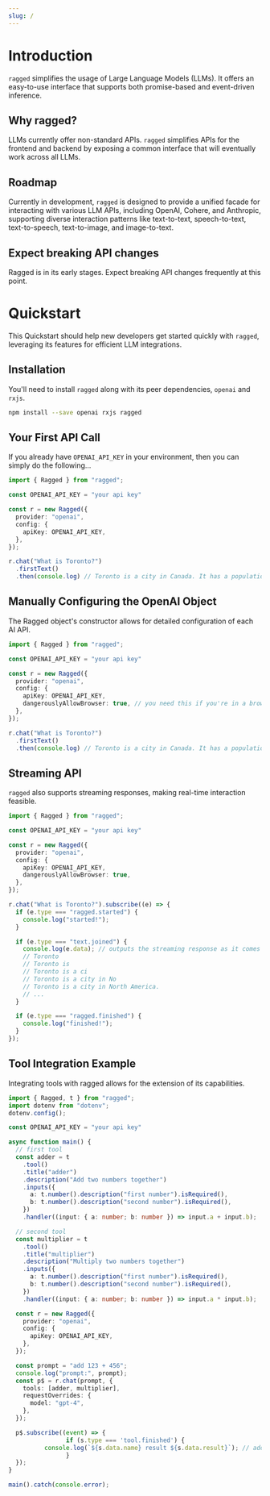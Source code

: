 ```yaml
---
slug: /
---
```


# Introduction

`ragged` simplifies the usage of Large Language Models (LLMs). It offers an easy-to-use interface that supports both promise-based and event-driven inference.

## Why ragged?

LLMs currently offer non-standard APIs. `ragged` simplifies APIs for the frontend and backend by exposing a common interface that will eventually work across all LLMs.

## Roadmap

Currently in development, `ragged` is designed to provide a unified facade for interacting with various LLM APIs, including OpenAI, Cohere, and Anthropic, supporting diverse interaction patterns like text-to-text, speech-to-text, text-to-speech, text-to-image, and image-to-text.

## Expect breaking API changes

Ragged is in its early stages. Expect breaking API changes frequently at this point.

# Quickstart

This Quickstart should help new developers get started quickly with `ragged`, leveraging its features for efficient LLM integrations.

## Installation

You'll need to install `ragged` along with its peer dependencies, `openai` and `rxjs`.

```sh
npm install --save openai rxjs ragged
```

## Your First API Call

If you already have `OPENAI_API_KEY` in your environment, then you can simply do the following...

```ts
import { Ragged } from "ragged";

const OPENAI_API_KEY = "your api key"

const r = new Ragged({
  provider: "openai",
  config: {
    apiKey: OPENAI_API_KEY,
  },
});

r.chat("What is Toronto?")
  .firstText()
  .then(console.log) // Toronto is a city in Canada. It has a population of...
```

## Manually Configuring the OpenAI Object

The Ragged object's constructor allows for detailed configuration of each AI API.

```ts
import { Ragged } from "ragged";

const OPENAI_API_KEY = "your api key"

const r = new Ragged({
  provider: "openai",
  config: {
    apiKey: OPENAI_API_KEY,
    dangerouslyAllowBrowser: true, // you need this if you're in a browser
  },
});

r.chat("What is Toronto?")
  .firstText()
  .then(console.log) // Toronto is a city in Canada. It has a population of...
```

## Streaming API

`ragged` also supports streaming responses, making real-time interaction feasible.

```ts
import { Ragged } from "ragged";

const OPENAI_API_KEY = "your api key"

const r = new Ragged({
  provider: "openai",
  config: {
    apiKey: OPENAI_API_KEY,
    dangerouslyAllowBrowser: true,
  },
});

r.chat("What is Toronto?").subscribe((e) => {
  if (e.type === "ragged.started") {
    console.log("started!");
  }

  if (e.type === "text.joined") {
    console.log(e.data); // outputs the streaming response as it comes in
    // Toronto
    // Toronto is
    // Toronto is a ci
    // Toronto is a city in No
    // Toronto is a city in North America.
    // ...
  }

  if (e.type === "ragged.finished") {
    console.log("finished!");
  }
});
```

## Tool Integration Example

Integrating tools with ragged allows for the extension of its capabilities.

```ts
import { Ragged, t } from "ragged";
import dotenv from "dotenv";
dotenv.config();

const OPENAI_API_KEY = "your api key"

async function main() {
  // first tool
  const adder = t
    .tool()
    .title("adder")
    .description("Add two numbers together")
    .inputs({
      a: t.number().description("first number").isRequired(),
      b: t.number().description("second number").isRequired(),
    })
    .handler((input: { a: number; b: number }) => input.a + input.b);

  // second tool
  const multiplier = t
    .tool()
    .title("multiplier")
    .description("Multiply two numbers together")
    .inputs({
      a: t.number().description("first number").isRequired(),
      b: t.number().description("second number").isRequired(),
    })
    .handler((input: { a: number; b: number }) => input.a * input.b);

  const r = new Ragged({
    provider: "openai",
    config: {
      apiKey: OPENAI_API_KEY,
    },
  });

  const prompt = "add 123 + 456";
  console.log("prompt:", prompt);
  const p$ = r.chat(prompt, {
    tools: [adder, multiplier],
    requestOverrides: {
      model: "gpt-4",
    },
  });

  p$.subscribe((event) => {
				if (s.type === 'tool.finished') {
          console.log(`${s.data.name} result ${s.data.result}`); // adder result 579
				}
  });
}

main().catch(console.error);
```

